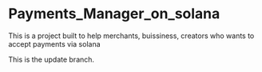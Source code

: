 # Payments_Manager_on_solana
This is a project built to help merchants, buissiness, creators who wants to accept payments via solana

This is the update branch.
